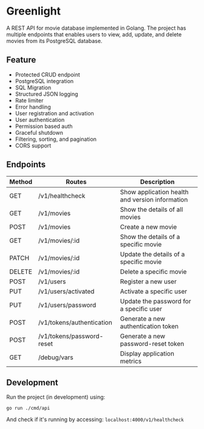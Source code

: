 # Greenlight

A REST API for movie database implemented in Golang. The project has multiple endpoints that enables users to view, add, update, and delete movies from its PostgreSQL database.

## Feature

- Protected CRUD endpoint
- PostgreSQL integration
- SQL Migration
- Structured JSON logging
- Rate limiter
- Error handling
- User registration and activation
- User authentication
- Permission based auth
- Graceful shutdown
- Filtering, sorting, and pagination
- CORS support

## Endpoints

| Method | Routes | Description |
|--------|--------|-------------|
| GET | /v1/healthcheck | Show application health and version information
GET | /v1/movies | Show the details of all movies
POST | /v1/movies | Create a new movie
GET | /v1/movies/:id | Show the details of a specific movie
PATCH | /v1/movies/:id | Update the details of a specific movie
DELETE | /v1/movies/:id | Delete a specific movie
POST | /v1/users | Register a new user
PUT | /v1/users/activated | Activate a specific user
PUT | /v1/users/password | Update the password for a specific user
POST | /v1/tokens/authentication | Generate a new authentication token
POST | /v1/tokens/password-reset | Generate a new password-reset token
GET | /debug/vars | Display application metrics

## Development

Run the project (in development) using:

`go run ./cmd/api`

And check if it's running by accessing: `localhost:4000/v1/healthcheck`
